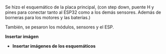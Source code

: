 Se hizo el esquemático de la placa principal, (con step down, puente H y pines para conectar tanto al ESP32 como a los demás sensores. Además de borneras para los motores y las baterías.)

También, se pesaron los módulos, sensores y el ESP.

**Insertar imágen**


* **Insertar imágenes de los esquemáticos**